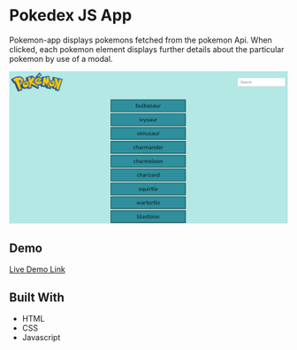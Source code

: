 # Pokedex JS App

Pokemon-app displays pokemons fetched from the pokemon Api. When clicked, each pokemon element displays further details about the particular pokemon by use of a modal.

![screenshot](./img/Screenshot.png)

## Demo

[Live Demo Link](https://msemedo2.github.io/Pokedex/)

## Built With

- HTML
- CSS
- Javascript
